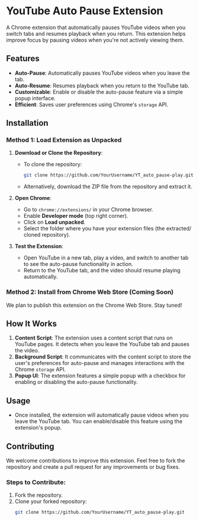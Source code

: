 # YouTube Auto Pause Extension

A Chrome extension that automatically pauses YouTube videos when you switch tabs and resumes playback when you return. This extension helps improve focus by pausing videos when you're not actively viewing them.

## Features

- **Auto-Pause**: Automatically pauses YouTube videos when you leave the tab.
- **Auto-Resume**: Resumes playback when you return to the YouTube tab.
- **Customizable**: Enable or disable the auto-pause feature via a simple popup interface.
- **Efficient**: Saves user preferences using Chrome's `storage` API.

## Installation

### Method 1: Load Extension as Unpacked

1. **Download or Clone the Repository**:
   - To clone the repository:
     ```bash
     git clone https://github.com/YourUsername/YT_auto_pause-play.git
     ```
   - Alternatively, download the ZIP file from the repository and extract it.

2. **Open Chrome**:
   - Go to `chrome://extensions/` in your Chrome browser.
   - Enable **Developer mode** (top right corner).
   - Click on **Load unpacked**.
   - Select the folder where you have your extension files (the extracted/ cloned repository).

3. **Test the Extension**:
   - Open YouTube in a new tab, play a video, and switch to another tab to see the auto-pause functionality in action.
   - Return to the YouTube tab, and the video should resume playing automatically.

### Method 2: Install from Chrome Web Store (Coming Soon)

We plan to publish this extension on the Chrome Web Store. Stay tuned!

## How It Works

1. **Content Script**: The extension uses a content script that runs on YouTube pages. It detects when you leave the YouTube tab and pauses the video.
2. **Background Script**: It communicates with the content script to store the user's preferences for auto-pause and manages interactions with the Chrome `storage` API.
3. **Popup UI**: The extension features a simple popup with a checkbox for enabling or disabling the auto-pause functionality.

## Usage

- Once installed, the extension will automatically pause videos when you leave the YouTube tab. You can enable/disable this feature using the extension's popup.
  
## Contributing

We welcome contributions to improve this extension. Feel free to fork the repository and create a pull request for any improvements or bug fixes.

### Steps to Contribute:

1. Fork the repository.
2. Clone your forked repository:
   ```bash
   git clone https://github.com/YourUsername/YT_auto_pause-play.git
